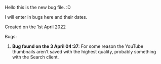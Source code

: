 Hello this is the new bug file. :D 

I will enter in bugs here and their dates.

Created on the 1st April 2022

Bugs: 

1. **Bug found on the 3 April 04:37**: For some reason the YouTube thumbnails aren't saved with the highest quality, probably something with the Search client.